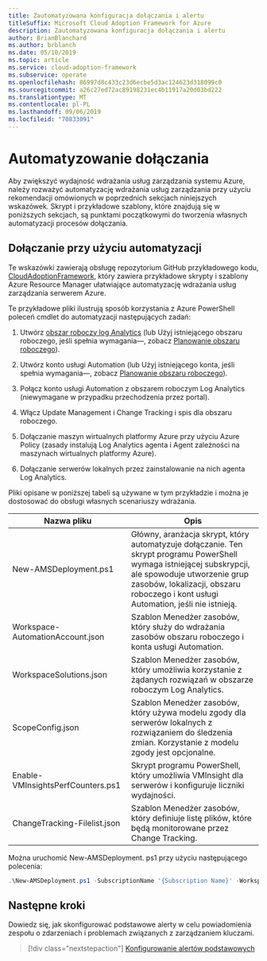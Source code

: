 ```yaml
---
title: Zautomatyzowana konfiguracja dołączania i alertu
titleSuffix: Microsoft Cloud Adoption Framework for Azure
description: Zautomatyzowana konfiguracja dołączania i alertu
author: BrianBlanchard
ms.author: brblanch
ms.date: 05/10/2019
ms.topic: article
ms.service: cloud-adoption-framework
ms.subservice: operate
ms.openlocfilehash: 86997d8c433c23d6ecbe5d3ac124623d318099c0
ms.sourcegitcommit: a26c27ed72ac89198231ec4b11917a20d03bd222
ms.translationtype: MT
ms.contentlocale: pl-PL
ms.lasthandoff: 09/06/2019
ms.locfileid: "70833091"
---
```

# <a name="automate-onboarding"></a>Automatyzowanie dołączania

Aby zwiększyć wydajność wdrażania usług zarządzania systemu Azure, należy rozważyć automatyzację wdrażania usług zarządzania przy użyciu rekomendacji omówionych w poprzednich sekcjach niniejszych wskazówek. Skrypt i przykładowe szablony, które znajdują się w poniższych sekcjach, są punktami początkowymi do tworzenia własnych automatyzacji procesów dołączania.

## <a name="onboarding-by-using-automation"></a>Dołączanie przy użyciu automatyzacji

Te wskazówki zawierają obsługę repozytorium GitHub przykładowego kodu, [CloudAdoptionFramework](https://aka.ms/CAF/manage/automation-samples), który zawiera przykładowe skrypty i szablony Azure Resource Manager ułatwiające automatyzację wdrażania usług zarządzania serwerem Azure.

Te przykładowe pliki ilustrują sposób korzystania z Azure PowerShell poleceń cmdlet do automatyzacji następujących zadań:

1. Utwórz [obszar roboczy log Analytics](/azure/azure-monitor/platform/manage-access) (lub Użyj istniejącego obszaru roboczego, jeśli spełnia wymagania&mdash;, zobacz [Planowanie obszaru roboczego](./prerequisites.md#log-analytics-workspace-and-automation-account-planning)).

2. Utwórz konto usługi Automation (lub Użyj istniejącego konta, jeśli spełnia wymagania&mdash;, zobacz [Planowanie obszaru roboczego](./prerequisites.md#log-analytics-workspace-and-automation-account-planning)).

3. Połącz konto usługi Automation z obszarem roboczym Log Analytics (niewymagane w przypadku przechodzenia przez portal).

4. Włącz Update Management i Change Tracking i spis dla obszaru roboczego.

5. Dołączanie maszyn wirtualnych platformy Azure przy użyciu Azure Policy (zasady instalują Log Analytics agenta i Agent zależności na maszynach wirtualnych platformy Azure).

6. Dołączanie serwerów lokalnych przez zainstalowanie na nich agenta Log Analytics.

Pliki opisane w poniższej tabeli są używane w tym przykładzie i można je dostosować do obsługi własnych scenariuszy wdrażania.

| Nazwa pliku | Opis |
|-----------|-------------|
| New-AMSDeployment.ps1 | Główny, aranżacja skrypt, który automatyzuje dołączanie. Ten skrypt programu PowerShell wymaga istniejącej subskrypcji, ale spowoduje utworzenie grup zasobów, lokalizacji, obszaru roboczego i kont usługi Automation, jeśli nie istnieją. |
| Workspace-AutomationAccount.json | Szablon Menedżer zasobów, który służy do wdrażania zasobów obszaru roboczego i konta usługi Automation. |
| WorkspaceSolutions.json | Szablon Menedżer zasobów, który umożliwia korzystanie z żądanych rozwiązań w obszarze roboczym Log Analytics. |
| ScopeConfig.json | Szablon Menedżer zasobów, który używa modelu zgody dla serwerów lokalnych z rozwiązaniem do śledzenia zmian. Korzystanie z modelu zgody jest opcjonalne. |
| Enable-VMInsightsPerfCounters.ps1 | Skrypt programu PowerShell, który umożliwia VMInsight dla serwerów i konfiguruje liczniki wydajności. |
| ChangeTracking-Filelist.json | Szablon Menedżer zasobów, który definiuje listę plików, które będą monitorowane przez Change Tracking. |

Można uruchomić New-AMSDeployment. ps1 przy użyciu następującego polecenia:

```powershell
.\New-AMSDeployment.ps1 -SubscriptionName '{Subscription Name}' -WorkspaceName '{Workspace Name}' -WorkspaceLocation '{Azure Location}' -AutomationAccountName {Account Name} -AutomationAccountLocation {Account Location}
```

## <a name="next-steps"></a>Następne kroki

Dowiedz się, jak skonfigurować podstawowe alerty w celu powiadomienia zespołu o zdarzeniach i problemach związanych z zarządzaniem kluczami.

> [!div class="nextstepaction"]
> [Konfigurowanie alertów podstawowych](./setup-alerts.md)
